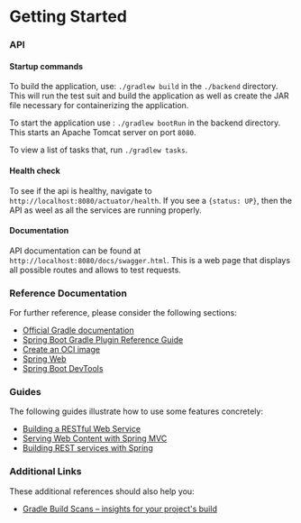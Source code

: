 # Getting Started

### API

#### Startup commands

To build the application, use: `./gradlew build` in the `./backend` directory. This will run the test suit and build the application as well as create the JAR file necessary for containerizing the application.

To start the application use : `./gradlew bootRun` in the backend directory. This starts an Apache Tomcat server on port `8080`.

To view a list of tasks that, run `./gradlew tasks`.

#### Health check

To see if the api is healthy, navigate to `http://localhost:8080/actuator/health`. If you see a `{status: UP}`, then the API as weel as all the services are running properly.

#### Documentation

API documentation can be found at `http://localhost:8080/docs/swagger.html`. This is a web page that displays all possible routes and allows to test requests.

### Reference Documentation

For further reference, please consider the following sections:

* [Official Gradle documentation](https://docs.gradle.org)
* [Spring Boot Gradle Plugin Reference Guide](https://docs.spring.io/spring-boot/docs/2.7.0-M1/gradle-plugin/reference/html/)
* [Create an OCI image](https://docs.spring.io/spring-boot/docs/2.7.0-M1/gradle-plugin/reference/html/#build-image)
* [Spring Web](https://docs.spring.io/spring-boot/docs/2.6.3/reference/htmlsingle/#boot-features-developing-web-applications)
* [Spring Boot DevTools](https://docs.spring.io/spring-boot/docs/2.6.3/reference/htmlsingle/#using-boot-devtools)

### Guides

The following guides illustrate how to use some features concretely:

* [Building a RESTful Web Service](https://spring.io/guides/gs/rest-service/)
* [Serving Web Content with Spring MVC](https://spring.io/guides/gs/serving-web-content/)
* [Building REST services with Spring](https://spring.io/guides/tutorials/bookmarks/)

### Additional Links

These additional references should also help you:

* [Gradle Build Scans – insights for your project's build](https://scans.gradle.com#gradle)

